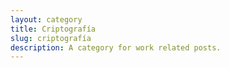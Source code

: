 ```yaml
---
layout: category
title: Criptografía
slug: criptografía
description: A category for work related posts.
---
```

